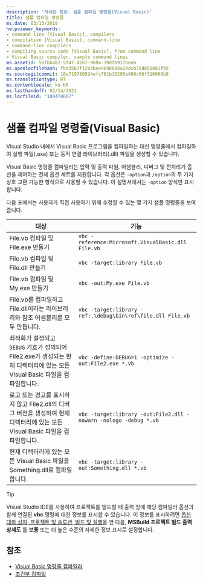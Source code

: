 ```yaml
---
description: '자세한 정보: 샘플 컴파일 명령줄(Visual Basic)'
title: 샘플 컴파일 명령줄
ms.date: 03/13/2018
helpviewer_keywords:
- command line [Visual Basic], compilers
- compilation [Visual Basic], command-line
- command-line compilers
- compiling source code [Visual Basic], from command line
- Visual Basic compiler, sample command lines
ms.assetid: 5bfbb487-5f47-4267-969a-39dfb917beeb
ms.openlocfilehash: fbd35b7f12b3bee9690698a24dcb70d850081f95
ms.sourcegitcommit: 10e719780594efc781b15295e499c66f316068b8
ms.translationtype: HT
ms.contentlocale: ko-KR
ms.lasthandoff: 02/14/2021
ms.locfileid: "100474007"
---
```

# <a name="sample-compilation-command-lines-visual-basic"></a>샘플 컴파일 명령줄(Visual Basic)

Visual Studio 내에서 Visual Basic 프로그램을 컴파일하는 대신 명령줄에서 컴파일하여 실행 파일(.exe) 또는 동적 연결 라이브러리(.dll) 파일을 생성할 수 있습니다.

Visual Basic 명령줄 컴파일러는 입력 및 출력 파일, 어셈블리, 디버그 및 전처리기 옵션을 제어하는 전체 옵션 세트를 지원합니다. 각 옵션은 `-option`과 `/option`의 두 가지 상호 교환 가능한 형식으로 사용할 수 있습니다. 이 설명서에서는 `-option` 양식만 표시합니다.

다음 표에서는 사용자가 직접 사용하기 위해 수정할 수 있는 몇 가지 샘플 명령줄을 보여줍니다.

|대상|기능|
|--------|---------|
|File.vb 컴파일 및 File.exe 만들기|`vbc -reference:Microsoft.VisualBasic.dll File.vb`|
|File.vb 컴파일 및 File.dll 만들기|`vbc -target:library File.vb`|
|File.vb 컴파일 및 My.exe 만들기|`vbc -out:My.exe File.vb`|
|File.vb를 컴파일하고 File.dll이라는 라이브러리와 참조 어셈블리를 모두 만듭니다.|`vbc -target:library -ref:.\debug\bin\ref\file.dll File.vb`|
|최적화가 설정되고 `DEBUG` 기호가 정의되어 File2.exe가 생성되는 현재 디렉터리에 있는 모든 Visual Basic 파일을 컴파일합니다.|`vbc -define:DEBUG=1 -optimize -out:File2.exe *.vb`|
|로고 또는 경고를 표시하지 않고 File2.dll의 디버그 버전을 생성하여 현재 디렉터리에 있는 모든 Visual Basic 파일을 컴파일합니다.|`vbc -target:library -out:File2.dll -nowarn -nologo -debug *.vb`|
|현재 디렉터리에 있는 모든 Visual Basic 파일을 Something.dll로 컴파일합니다.|`vbc -target:library -out:Something.dll *.vb`|

> [!TIP]
> Visual Studio IDE를 사용하여 프로젝트를 빌드할 때 출력 창에 해당 컴파일러 옵션과 함께 연결된 **vbc** 명령에 대한 정보를 표시할 수 있습니다. 이 정보를 표시하려면 [옵션 대화 상자, 프로젝트 및 솔루션, 빌드 및 실행](/visualstudio/ide/reference/options-dialog-box-projects-and-solutions-build-and-run)을 연 다음, **MSBuild 프로젝트 빌드 출력 상세도** 를 **보통** 또는 더 높은 수준의 자세한 정보 표시로 설정합니다.

## <a name="see-also"></a>참조

- [Visual Basic 명령줄 컴파일러](index.md)
- [조건부 컴파일](../../programming-guide/program-structure/conditional-compilation.md)
